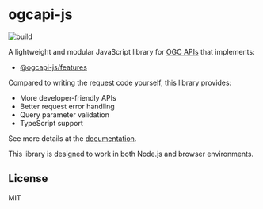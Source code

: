 # ogcapi-js

![build](https://github.com/haoliangyu/ogcapi-js/workflows/build/badge.svg)

A lightweight and modular JavaScript library for [OGC APIs](https://ogcapi.ogc.org/) that implements:

* [@ogcapi-js/features](./packages/features)

Compared to writing the request code yourself, this library provides:

* More developer-friendly APIs
* Better request error handling
* Query parameter validation
* TypeScript support

See more details at the [documentation](https://haoliangyu.github.io/ogcapi-js).

This library is designed to work in both Node.js and browser environments.

## License

MIT
